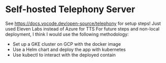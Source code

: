 # Self-hosted Telephony Server

See https://docs.vocode.dev/open-source/telephony for setup steps!
Just used Eleven Labs instead of Azure for TTS
For future steps and non-local deployment, I think I would use the following methodology:
- Set up a GKE cluster on GCP with the docker image
- Use a Helm chart and deploy the app with kubernetes
- Use kubectl to interact with the deployed contain